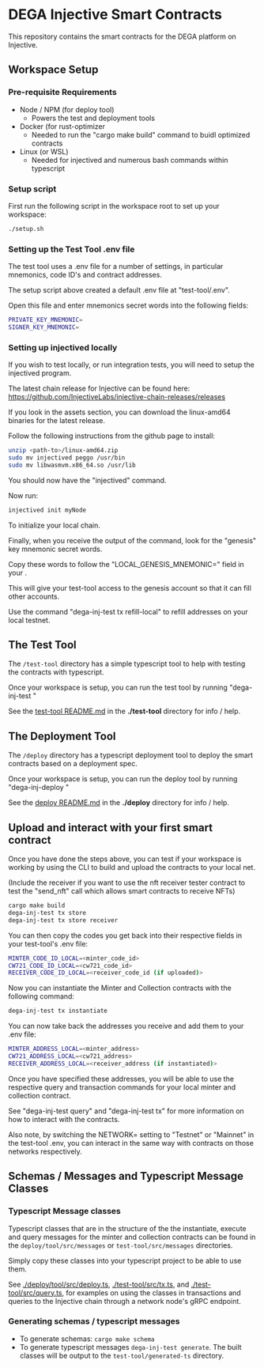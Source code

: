 # DEGA Injective Smart Contracts

This repository contains the smart contracts for the DEGA platform on Injective.



## Workspace Setup 

### Pre-requisite Requirements
- Node / NPM (for deploy tool)
  - Powers the test and deployment tools
- Docker (for rust-optimizer
  - Needed to run the "cargo make build" command to buidl optimized contracts
- Linux (or WSL)
  - Needed for injectived and numerous bash commands within typescript

### Setup script
First run the following script in the workspace root to set up your workspace:
```bash
./setup.sh
```

### Setting up the Test Tool .env file

The test tool uses a .env file for a number of settings, in particular mnemonics, code ID's and contract addresses.

The setup script above created a default .env file at "test-tool/.env".

Open this file and enter mnemonics secret words into the following fields:

```bash
PRIVATE_KEY_MNEMONIC=
SIGNER_KEY_MNEMONIC=
```

### Setting up injectived locally

If you wish to test locally, or run integration tests, you will need to setup the injectived program.

The latest chain release for Injective can be found here: https://github.com/InjectiveLabs/injective-chain-releases/releases

If you look in the assets section, you can download the linux-amd64 binaries for the latest release.

Follow the following instructions from the github page to install:
```bash
unzip <path-to>/linux-amd64.zip
sudo mv injectived peggo /usr/bin
sudo mv libwasmvm.x86_64.so /usr/lib
```

You should now have the "injectived" command.

Now run:
```bash
injectived init myNode
```
To initialize your local chain.

Finally, when you receive the output of the command, look for the "genesis" key mnemonic secret words.

Copy these words to follow the "LOCAL_GENESIS_MNEMONIC=" field in your .

This will give your test-tool access to the genesis account so that it can fill other accounts.

Use the command "dega-inj-test tx refill-local" to refill addresses on your local testnet.

## The Test Tool

The `/test-tool` directory has a simple typescript tool to help with testing the contracts with typescript.

Once your workspace is setup, you can run the test tool by running "dega-inj-test <args>"

See the [test-tool README.md](./test-tool/) in the **./test-tool** directory for info / help.

## The Deployment Tool

The `/deploy` directory has a typescript deployment tool to deploy the smart contracts based on a deployment spec.

Once your workspace is setup, you can run the deploy tool by running "dega-inj-deploy <args>"

See the [deploy README.md](./deploy/) in the **./deploy** directory for info / help.


## Upload and interact with your first smart contract
Once you have done the steps above, you can test if your workspace is working by using the CLI
to build and upload the contracts to your local net. 

(Include the receiver if you want to use the nft receiver tester contract to test the "send_nft" call which allows smart contracts to receive NFTs)
```bash
cargo make build
dega-inj-test tx store
dega-inj-test tx store receiver
```
You can then copy the codes you get back into their respective fields in your test-tool's .env file:
```bash
MINTER_CODE_ID_LOCAL=<minter_code_id>
CW721_CODE_ID_LOCAL=<cw721_code_id>
RECEIVER_CODE_ID_LOCAL=<receiver_code_id (if uploaded)>
```
Now you can instantiate the Minter and Collection contracts with the following command:
```bash
dega-inj-test tx instantiate
```
You can now take back the addresses you receive and add them to your .env file:
```bash
MINTER_ADDRESS_LOCAL=<minter_address>
CW721_ADDRESS_LOCAL=<cw721_address>
RECEIVER_ADDRESS_LOCAL=<receiver_address (if instantiated)>
```
Once you have specified these addresses, you will be able to use the respective query and transaction commands
for your local minter and collection contract.

See "dega-inj-test query" and "dega-inj-test tx" for more information on how to interact with the contracts.

Also note, by switching the NETWORK= setting to "Testnet" or "Mainnet" in the test-tool .env, you can interact
in the same way with contracts on those networks respectively.

## Schemas / Messages and Typescript Message Classes

### Typescript Message classes

Typescript classes that are in the structure of the the instantiate, execute and query messages for the minter and
collection contracts can be found in the `deploy/tool/src/messages` or `test-tool/src/messages` directories.

Simply copy these classes into your typescript project to be able to use them.

See [./deploy/tool/src/deploy.ts](./deploy/tool/src/deploy.ts), [./test-tool/src/tx.ts](./test-tool/src/tx.ts), and
[./test-tool/src/query.ts](./test-tool/src/query.ts), for examples on using the classes in transactions and queries
to the Injective chain through a network node's gRPC endpoint.

### Generating schemas / typescript messages

- To generate schemas: `cargo make schema`
- To generate typescript messages `dega-inj-test generate`. The built classes will be output to the 
`test-tool/generated-ts` directory.